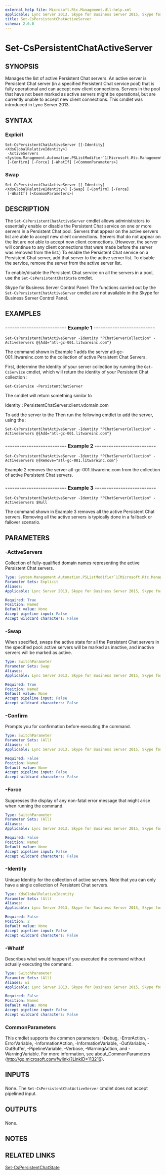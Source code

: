 ```yaml
---
external help file: Microsoft.Rtc.Management.dll-help.xml
applicable: Lync Server 2013, Skype for Business Server 2015, Skype for Business Server 2019
title: Set-CsPersistentChatActiveServer
schema: 2.0.0
---
```


# Set-CsPersistentChatActiveServer

## SYNOPSIS
Manages the list of active Persistent Chat servers.
An active server is Persistent Chat server (in a specified Persistent Chat service pool) that is fully operational and can accept new client connections.
Servers in the pool that have not been marked as active servers might be operational, but are currently unable to accept new client connections.
This cmdlet was introduced in Lync Server 2013.


## SYNTAX

### Explicit
```
Set-CsPersistentChatActiveServer [[-Identity] <XdsGlobalRelativeIdentity>]
 -ActiveServers <System.Management.Automation.PSListModifier`1[Microsoft.Rtc.Management.Deploy.Fqdn]>
 [-Confirm] [-Force] [-WhatIf] [<CommonParameters>]
```

### Swap
```
Set-CsPersistentChatActiveServer [[-Identity] <XdsGlobalRelativeIdentity>] [-Swap] [-Confirm] [-Force]
 [-WhatIf] [<CommonParameters>]
```

## DESCRIPTION
The `Set-CsPersistentChatActiveServer` cmdlet allows administrators to essentially enable or disable the Persistent Chat service on one or more servers in a Persistent Chat pool.
Servers that appear on the active servers list are able to accept new client connections.
Servers that do not appear on the list are not able to accept new client connections.
(However, the server will continue to any client connections that were made before the server was removed from the list.) To enable the Persistent Chat service on a Persistent Chat server, add that server to the active server list.
To disable the service, remove the server from the active server list.

To enable/disable the Persistent Chat service on all the servers in a pool, use the `Set-CsPersistentChatState` cmdlet.

Skype for Business Server Control Panel: The functions carried out by the `Set-CsPersistentChatActiveServer` cmdlet are not available in the Skype for Business Server Control Panel.


## EXAMPLES

### -------------------------- Example 1 --------------------------
```
Set-CsPersistentChatActiveServer -Identity "PChatServerCollection" -ActiveServers @{Add="atl-gc-001.litwareinc.com"}
```

The command shown in Example 1 adds the server atl-gc-001.litwareinc.com to the collection of active Persistent Chat Servers.

First, determine the identity of your server collection by running the `Get-CsService` cmdlet, which will return the identity of your Persistent Chat collection :

`Get-CsService -PersistentChatServer`

The cmdlet will return something similar to

Identity : PersistentChatServer:client.vdomain.com

To add the server to the Then run the following cmdlet to add the server, using the :

`Set-CsPersistentChatActiveServer -Identity "PChatServerCollection" -ActiveServers @{Add="atl-gc-001.litwareinc.com"}`

### -------------------------- Example 2 --------------------------
```
Set-CsPersistentChatActiveServer -Identity "PChatServerCollection" -ActiveServers @{Remove="atl-gc-001.litwareinc.com"}
```

Example 2 removes the server atl-gc-001.litwareinc.com from the collection of active Persistent Chat servers.


### -------------------------- Example 3 --------------------------
```
Set-CsPersistentChatActiveServer -Identity "PChatServerCollection" -ActiveServers $Null
```

The command shown in Example 3 removes all the active Persistent Chat servers.
Removing all the active servers is typically done in a failback or failover scenario.


## PARAMETERS

### -ActiveServers
Collection of fully-qualified domain names representing the active Persistent Chat servers.

```yaml
Type: System.Management.Automation.PSListModifier`1[Microsoft.Rtc.Management.Deploy.Fqdn]
Parameter Sets: Explicit
Aliases: 
Applicable: Lync Server 2013, Skype for Business Server 2015, Skype for Business Server 2019

Required: True
Position: Named
Default value: None
Accept pipeline input: False
Accept wildcard characters: False
```

### -Swap
When specified, swaps the active state for all the Persistent Chat servers in the specified pool: active servers will be marked as inactive, and inactive servers will be marked as active.

```yaml
Type: SwitchParameter
Parameter Sets: Swap
Aliases: 
Applicable: Lync Server 2013, Skype for Business Server 2015, Skype for Business Server 2019

Required: True
Position: Named
Default value: None
Accept pipeline input: False
Accept wildcard characters: False
```

### -Confirm
Prompts you for confirmation before executing the command.

```yaml
Type: SwitchParameter
Parameter Sets: (All)
Aliases: cf
Applicable: Lync Server 2013, Skype for Business Server 2015, Skype for Business Server 2019

Required: False
Position: Named
Default value: None
Accept pipeline input: False
Accept wildcard characters: False
```

### -Force
Suppresses the display of any non-fatal error message that might arise when running the command.

```yaml
Type: SwitchParameter
Parameter Sets: (All)
Aliases: 
Applicable: Lync Server 2013, Skype for Business Server 2015, Skype for Business Server 2019

Required: False
Position: Named
Default value: None
Accept pipeline input: False
Accept wildcard characters: False
```

### -Identity
Unique Identity for the collection of active servers.
Note that you can only have a single collection of Persistent Chat servers.


```yaml
Type: XdsGlobalRelativeIdentity
Parameter Sets: (All)
Aliases: 
Applicable: Lync Server 2013, Skype for Business Server 2015, Skype for Business Server 2019

Required: False
Position: 2
Default value: None
Accept pipeline input: False
Accept wildcard characters: False
```

### -WhatIf
Describes what would happen if you executed the command without actually executing the command.

```yaml
Type: SwitchParameter
Parameter Sets: (All)
Aliases: wi
Applicable: Lync Server 2013, Skype for Business Server 2015, Skype for Business Server 2019

Required: False
Position: Named
Default value: None
Accept pipeline input: False
Accept wildcard characters: False
```

### CommonParameters
This cmdlet supports the common parameters: -Debug, -ErrorAction, -ErrorVariable, -InformationAction, -InformationVariable, -OutVariable, -OutBuffer, -PipelineVariable, -Verbose, -WarningAction, and -WarningVariable. For more information, see about_CommonParameters (http://go.microsoft.com/fwlink/?LinkID=113216).

## INPUTS

###  
None.
The `Set-CsPersistentChatActiveServer` cmdlet does not accept pipelined input.

## OUTPUTS

###  
None.

## NOTES

## RELATED LINKS

[Set-CsPersistentChatState](Set-CsPersistentChatState.md)

